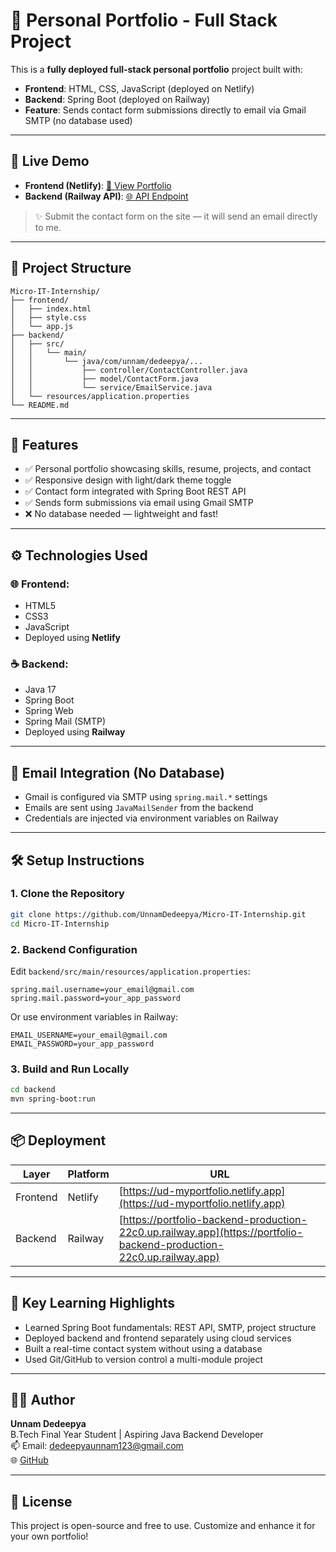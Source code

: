 
# 💼 Personal Portfolio - Full Stack Project

This is a **fully deployed full-stack personal portfolio** project built with:
- **Frontend**: HTML, CSS, JavaScript (deployed on Netlify)
- **Backend**: Spring Boot (deployed on Railway)
- **Feature**: Sends contact form submissions directly to email via Gmail SMTP (no database used)

---

## 🚀 Live Demo

- **Frontend (Netlify)**: [🔗 View Portfolio](https://ud-myportfolio.netlify.app)
- **Backend (Railway API)**: [🌐 API Endpoint](https://portfolio-backend-production-22c0.up.railway.app/contact)

> ✨ Submit the contact form on the site — it will send an email directly to me.

---

## 📂 Project Structure

```
Micro-IT-Internship/
├── frontend/
│   ├── index.html
│   ├── style.css
│   └── app.js
├── backend/
│   ├── src/
│   │   └── main/
│   │       └── java/com/unnam/dedeepya/...
│   │           ├── controller/ContactController.java
│   │           ├── model/ContactForm.java
│   │           └── service/EmailService.java
│   └── resources/application.properties
└── README.md
```

---

## 🌟 Features

- ✅ Personal portfolio showcasing skills, resume, projects, and contact
- ✅ Responsive design with light/dark theme toggle
- ✅ Contact form integrated with Spring Boot REST API
- ✅ Sends form submissions via email using Gmail SMTP
- ❌ No database needed — lightweight and fast!

---

## ⚙️ Technologies Used

### 🌐 Frontend:
- HTML5
- CSS3
- JavaScript
- Deployed using **Netlify**

### ☕ Backend:
- Java 17
- Spring Boot
- Spring Web
- Spring Mail (SMTP)
- Deployed using **Railway**

---

## 📧 Email Integration (No Database)

- Gmail is configured via SMTP using `spring.mail.*` settings
- Emails are sent using `JavaMailSender` from the backend
- Credentials are injected via environment variables on Railway

---

## 🛠 Setup Instructions

### 1. Clone the Repository

```bash
git clone https://github.com/UnnamDedeepya/Micro-IT-Internship.git
cd Micro-IT-Internship
```

### 2. Backend Configuration

Edit `backend/src/main/resources/application.properties`:

```properties
spring.mail.username=your_email@gmail.com
spring.mail.password=your_app_password
```

Or use environment variables in Railway:

```
EMAIL_USERNAME=your_email@gmail.com
EMAIL_PASSWORD=your_app_password
```

### 3. Build and Run Locally

```bash
cd backend
mvn spring-boot:run
```

---

## 📦 Deployment

| Layer     | Platform | URL                                                           |
|-----------|----------|----------------------------------------------------------------|
| Frontend  | Netlify  | [https://ud-myportfolio.netlify.app](https://ud-myportfolio.netlify.app) |
| Backend   | Railway  | [https://portfolio-backend-production-22c0.up.railway.app](https://portfolio-backend-production-22c0.up.railway.app) |

---

## 📌 Key Learning Highlights

- Learned Spring Boot fundamentals: REST API, SMTP, project structure
- Deployed backend and frontend separately using cloud services
- Built a real-time contact system without using a database
- Used Git/GitHub to version control a multi-module project

---

## 🙋‍♀️ Author

**Unnam Dedeepya**  
B.Tech Final Year Student | Aspiring Java Backend Developer  
📫 Email: dedeepyaunnam123@gmail.com  
🌐 [GitHub](https://github.com/UnnamDedeepya)

---

## 📄 License

This project is open-source and free to use. Customize and enhance it for your own portfolio!
